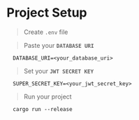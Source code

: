 # Project Setup

> Create `.env` file

> Paste your **`DATABASE URI`**
```
  DATABASE_URI=<your_database_uri>
```

> Set your **`JWT SECRET KEY`**
```
  SUPER_SECRET_KEY=<your_jwt_secret_key>
```

> Run your project
```
  cargo run --release
```
